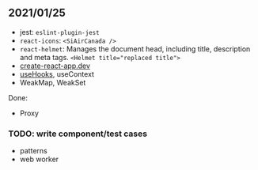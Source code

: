 ## 2021/01/25

- jest: `eslint-plugin-jest`
- `react-icons`: `<SiAirCanada />`
- `react-helmet`: Manages the document head, including title, description and meta tags. `<Helmet title="replaced title">`
- [create-react-app.dev](https://create-react-app.dev/)
- [useHooks](https://usehooks.com/), useContext
- WeakMap, WeakSet

Done:

- Proxy

### TODO: write component/test cases

- patterns
- web worker
